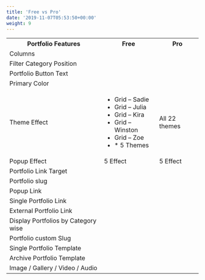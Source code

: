 ```yaml
---
title: 'Free vs Pro'
date: '2019-11-07T05:53:50+00:00'
weight: 9
---
```


<table class="free-vs-pro table table-bordered">
	<tbody>
		<tr>
			<th>Portfolio Features</th>
			<th>Free</th>
			<th>Pro</th>
		</tr>
		<tr>
			<td>Columns</td>
			<td><i class="fa fa-check"></i></td>
			<td><i class="fa fa-check"></i></td>
		</tr>
		<tr>
			<td>Filter Category Position</td>
			<td><i class="fa fa-check"></i></td>
			<td><i class="fa fa-check"></i></td>
		</tr>
		<tr>
			<td>Portfolio Button Text</td>
			<td><i class="fa fa-check"></i></td>
			<td><i class="fa fa-check"></i></td>
		</tr>
		<tr>
			<td>Primary Color</td>
			<td><i class="fa fa-check"></i></td>
			<td><i class="fa fa-check"></i></td>
		</tr>
		<tr>
			<td>Theme Effect</td>
		<td class="themes-list">
		<ul>
		<li><i class="fa fa-check"></i> Grid – Sadie</li>
		<li><i class="fa fa-check"></i> Grid – Julia</li>
		<li><i class="fa fa-check"></i> Grid – Kira</li>
		<li><i class="fa fa-check"></i> Grid – Winston</li>
		<li><i class="fa fa-check"></i> Grid – Zoe</li>
		<li class="note">* 5 Themes</li>
		</ul>
		</td>
			<td><i class="fa fa-check"></i> All 22 themes</td>
		</tr>
		<tr>
			<td>Popup Effect</td>
			<td><i class="fa fa-check"></i> 5 Effect</td>
			<td><i class="fa fa-check"></i> 5 Effect</td>
		</tr>
		<tr>
			<td>Portfolio Link Target</td>
			<td><i class="fa fa-check"></i></td>
			<td><i class="fa fa-check"></i></td>
		</tr>
		<tr>
			<td>Portfolio slug</td>
			<td><i class="fa fa-times"></i></td>
			<td><i class="fa fa-check"></i></td>
		</tr>
		<tr>
			<td>Popup Link</td>
			<td><i class="fa fa-times"></i></td>
			<td><i class="fa fa-check"></i></td>
		</tr>
		<tr>
			<td>Single Portfolio Link</td>
			<td><i class="fa fa-times"></i></td>
			<td><i class="fa fa-check"></i></td>
		</tr>
		<tr>
			<td>External Portfolio Link</td>
			<td><i class="fa fa-times"></i></td>
			<td><i class="fa fa-check"></i></td>
		</tr>
		<tr>
			<td>Display Portfolios by Category wise</td>
			<td><i class="fa fa-times"></i></td>
			<td><i class="fa fa-check"></i></td>
		</tr>
		<tr>
			<td>Portfolio custom Slug</td>
			<td><i class="fa fa-times"></i></td>
			<td><i class="fa fa-check"></i></td>
		</tr>
		<tr>
			<td>Single Portfolio Template</td>
			<td><i class="fa fa-times"></i></td>
			<td><i class="fa fa-check"></i></td>
		</tr>
		<tr>
			<td>Archive Portfolio Template</td>
			<td><i class="fa fa-times"></i></td>
			<td><i class="fa fa-check"></i></td>
		</tr>
		<tr>
			<td>Image / Gallery / Video / Audio</td>
			<td><i class="fa fa-times"></i></td>
			<td><i class="fa fa-check"></i></td>
		</tr>
	</tbody>
</table>